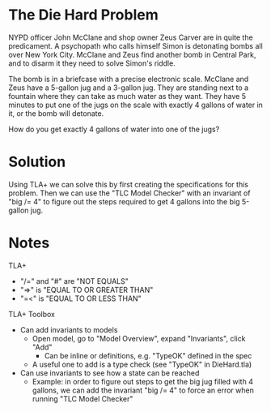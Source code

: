 # The Die Hard Problem

NYPD officer John McClane and shop owner Zeus Carver are in quite the predicament. A psychopath who calls himself Simon is detonating bombs all over New York City. McClane and Zeus find another bomb in Central Park, and to disarm it they need to solve Simon's riddle.

The bomb is in a briefcase with a precise electronic scale. McClane and Zeus have a 5-gallon jug and a 3-gallon jug. They are standing next to a fountain where they can take as much water as they want. They have 5 minutes to put one of the jugs on the scale with exactly 4 gallons of water in it, or the bomb will detonate.

How do you get exactly 4 gallons of water into one of the jugs?

# Solution

Using TLA+ we can solve this by first creating the specifications for this problem. Then we can use the "TLC Model Checker" with an invariant of "big /= 4" to figure out the steps required to get 4 gallons into the big 5-gallon jug.

# Notes

TLA+
- "/=" and "#" are "NOT EQUALS"
- "=>" is "EQUAL TO OR GREATER THAN"
- "=<" is "EQUAL TO OR LESS THAN"

TLA+ Toolbox
- Can add invariants to models
    - Open model, go to "Model Overview", expand "Invariants", click "Add"
        - Can be inline or definitions, e.g. "TypeOK" defined in the spec
    - A useful one to add is a type check (see "TypeOK" in DieHard.tla)
- Can use invariants to see how a state can be reached
    - Example: in order to figure out steps to get the big jug filled with 4 gallons, we can add the invariant "big /= 4" to force an error when running "TLC Model Checker"
